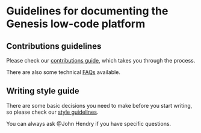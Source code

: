 # Guidelines for documenting the Genesis low-code platform

## Contributions guidelines

Please check our [contributions guide](https://www.notion.so/genesisglobal/Contributing-new-documentation-75953fb245f246ff872789035451a0c4), which takes you through the process.

There are also some technical [FAQs](https://www.notion.so/genesisglobal/Contributor-guide-FAQ-ee909a47666b43c5b2ac7418b8628c74) available.


## Writing style guide
There are some basic decisions you need to make before you start writing, so please check our [style guidelines](https://www.notion.so/genesisglobal/Documentation-style-guide-5b04ec6fe12f4262b90d192effd8059b). 

You can always ask @John Hendry if you have specific questions.